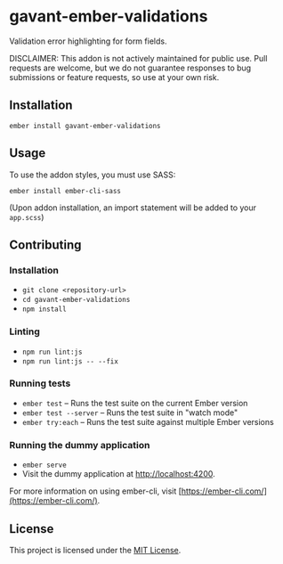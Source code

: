 gavant-ember-validations
==============================================================================

Validation error highlighting for form fields.

DISCLAIMER: This addon is not actively maintained for public use. Pull requests are welcome, but we do not guarantee responses to bug submissions or feature requests, so use at your own risk.

Installation
------------------------------------------------------------------------------

```
ember install gavant-ember-validations
```


Usage
------------------------------------------------------------------------------

To use the addon styles, you must use SASS:
```
ember install ember-cli-sass
```

(Upon addon installation, an import statement will be added to your `app.scss`)


Contributing
------------------------------------------------------------------------------

### Installation

* `git clone <repository-url>`
* `cd gavant-ember-validations`
* `npm install`

### Linting

* `npm run lint:js`
* `npm run lint:js -- --fix`

### Running tests

* `ember test` – Runs the test suite on the current Ember version
* `ember test --server` – Runs the test suite in "watch mode"
* `ember try:each` – Runs the test suite against multiple Ember versions

### Running the dummy application

* `ember serve`
* Visit the dummy application at [http://localhost:4200](http://localhost:4200).

For more information on using ember-cli, visit [https://ember-cli.com/](https://ember-cli.com/).

License
------------------------------------------------------------------------------

This project is licensed under the [MIT License](LICENSE.md).

